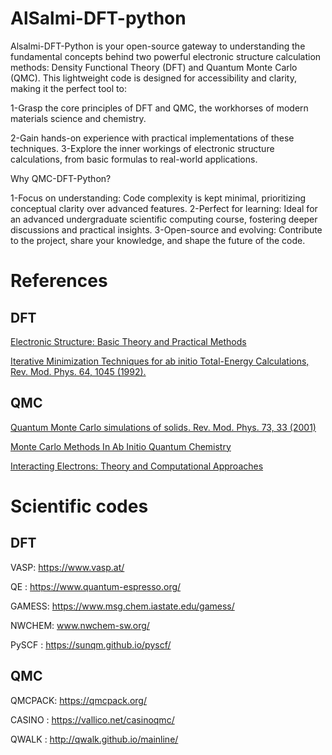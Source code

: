#  AlSalmi-DFT-python

Alsalmi-DFT-Python is your open-source gateway to understanding the fundamental concepts behind two powerful electronic structure calculation methods: Density Functional Theory (DFT) and Quantum Monte Carlo (QMC). This lightweight code is designed for accessibility and clarity, making it the perfect tool to:

1-Grasp the core principles of DFT and QMC, the workhorses of modern materials science and chemistry.

2-Gain hands-on experience with practical implementations of these techniques.
3-Explore the inner workings of electronic structure calculations, from basic formulas to real-world applications.

Why QMC-DFT-Python?

1-Focus on understanding: Code complexity is kept minimal, prioritizing conceptual clarity over advanced features.
2-Perfect for learning: Ideal for an advanced undergraduate scientific computing course, fostering deeper discussions and practical insights.
3-Open-source and evolving: Contribute to the project, share your knowledge, and shape the future of the code.


# References
## DFT
[Electronic Structure: Basic Theory and Practical Methods](https://www.amazon.com/Electronic-Structure-Theory-Practical-Methods/dp/0521534402)

[Iterative Minimization Techniques for ab initio Total-Energy Calculations, Rev. Mod. Phys. 64, 1045 (1992).](https://journals.aps.org/rmp/pdf/10.1103/RevModPhys.64.1045)
## QMC
[Quantum Monte Carlo simulations of solids. Rev. Mod. Phys. 73, 33 (2001)](https://journals.aps.org/rmp/abstract/10.1103/RevModPhys.73.33)

[Monte Carlo Methods In Ab Initio Quantum Chemistry](https://www.amazon.com/Methods-Quantum-Chemistry-Scientific-Lecture/dp/9810203225)

[Interacting Electrons: Theory and Computational Approaches](https://www.amazon.com/Interacting-Electrons-Theory-Computational-Approaches/dp/0521871506)

# Scientific codes
## DFT
VASP: https://www.vasp.at/ 

QE  : https://www.quantum-espresso.org/ 

GAMESS: https://www.msg.chem.iastate.edu/gamess/

NWCHEM: www.nwchem-sw.org/

PySCF : https://sunqm.github.io/pyscf/

## QMC
QMCPACK: https://qmcpack.org/

CASINO : https://vallico.net/casinoqmc/

QWALK  : http://qwalk.github.io/mainline/

